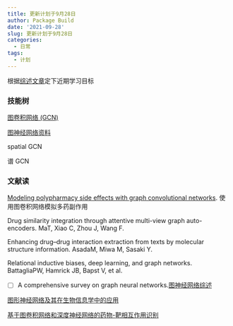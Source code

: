 ```yaml
---
title: 更新计划于9月28日
author: Package Build
date: '2021-09-28'
slug: 更新计划于9月28日
categories:
  - 日常
tags:
  - 计划
---
```


根据[综述文章](/note/2021/09/28/用于计算药物开发和发现的图卷积网络/)定下近期学习目标

### 技能树

[图卷积网络 (GCN)](https://www.bilibili.com/video/BV1L5411j7kb?from=search&seid=16996715874100617270&spm_id_from=333.337.0.0)

[图神经网络资料](https://zhuanlan.zhihu.com/p/392418355)

spatial GCN

谱 GCN

### 文献读

[Modeling polypharmacy side effects with graph convolutional networks](https://academic.oup.com/bioinformatics/article/34/13/i457/5045770).  使用图卷积网络模拟多药副作用

Drug similarity integration through attentive multi-view graph auto-encoders. MaT, Xiao C, Zhou J, Wang F. 

Enhancing drug–drug interaction extraction from texts by molecular structure information. AsadaM, Miwa M, Sasaki Y.

Relational inductive biases, deep learning, and graph networks. BattagliaPW, Hamrick JB, Bapst V, et al. 

-   [ ] A comprehensive survey on graph neural networks.[图神经网络综述](https://arxiv.org/pdf/1901.00596.pdf)





[图形神经网络及其在生物信息学中的应用](https://www.frontiersin.org/articles/10.3389/fgene.2021.690049/full)

[基于图卷积网络和深度神经网络的药物-靶相互作用识别](https://blog.csdn.net/weixin_43183872/article/details/108738913)


